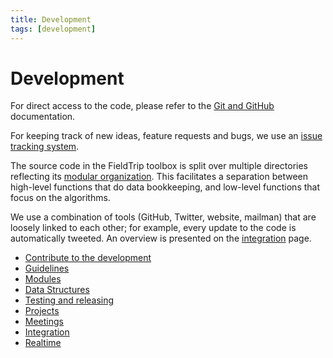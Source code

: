 ```yaml
---
title: Development
tags: [development]
---
```


# Development

For direct access to the code, please refer to the [Git and GitHub](/development/git) documentation.

For keeping track of new ideas, feature requests and bugs, we use an [issue tracking system](/development/issues).

The source code in the FieldTrip toolbox is split over multiple directories reflecting its [modular organization](/development/module). This facilitates a separation between high-level functions that do data bookkeeping, and low-level functions that focus on the algorithms.

We use a combination of tools (GitHub, Twitter, website, mailman) that are loosely linked to each other; for example, every update to the code is automatically tweeted. An overview is presented on the [integration](/development/integration) page.

- [Contribute to the development](/contribute)
- [Guidelines](/development/guideline)
- [Modules](/development/module)
- [Data Structures](/development/datastructure)
- [Testing and releasing](/development/testing)
- [Projects](/development/project)
- [Meetings](/development/meeting)
- [Integration](/development/integration)
- [Realtime](/development/realtime)
